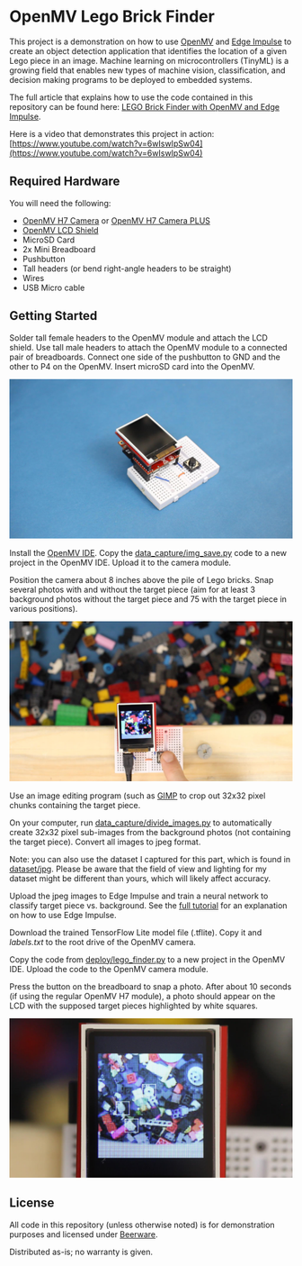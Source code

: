 OpenMV Lego Brick Finder
===

This project is a demonstration on how to use [OpenMV](https://openmv.io/) and [Edge Impulse](https://www.edgeimpulse.com/) to create an object detection application that identifies the location of a given Lego piece in an image. Machine learning on microcontrollers (TinyML) is a growing field that enables new types of machine vision, classification, and decision making programs to be deployed to embedded systems.

The full article that explains how to use the code contained in this repository can be found here: [LEGO Brick Finder with OpenMV and Edge Impulse](https://www.digikey.com/en/maker/projects/lego-brick-finder-with-openmv-and-edge-impulse/1411a4242d884158ae8f656d5b9b0d53).

Here is a video that demonstrates this project in action: [https://www.youtube.com/watch?v=6wIswIpSw04](https://www.youtube.com/watch?v=6wIswIpSw04)

Required Hardware
---

You will need the following:
 * [OpenMV H7 Camera](https://www.digikey.com/product-detail/en/sparkfun-electronics/SEN-15325/1568-SEN-15325-ND/10187089) or [OpenMV H7 Camera PLUS](https://www.digikey.com/product-detail/en/sparkfun-electronics/SEN-16989/1568-SEN-16989-ND/13148771)
 * [OpenMV LCD Shield](https://www.digikey.com/product-detail/en/sparkfun-electronics/LCD-16777/1568-LCD-16777-ND/12396904)
 * MicroSD Card
 * 2x Mini Breadboard
 * Pushbutton
 * Tall headers (or bend right-angle headers to be straight)
 * Wires
 * USB Micro cable

Getting Started
---------------

Solder tall female headers to the OpenMV module and attach the LCD shield. Use tall male headers to attach the OpenMV module to a connected pair of breadboards. Connect one side of the pushbutton to GND and the other to P4 on the OpenMV. Insert microSD card into the OpenMV.

![Hardware for OpenMV still frame camera](https://raw.githubusercontent.com/ShawnHymel/openmv-lego-brick-finder/master/images/openmv-still-camera.jpg)

Install the [OpenMV IDE](https://openmv.io/pages/download). Copy the [data_capture/img_save.py](https://github.com/ShawnHymel/openmv-lego-brick-finder/blob/master/data_capture/img_save.py) code to a new project in the OpenMV IDE. Upload it to the camera module.

Position the camera about 8 inches above the pile of Lego bricks. Snap several photos with and without the target piece (aim for at least 3 background photos without the target piece and 75 with the target piece in various positions).

![Taking a photo with OpenMV](https://raw.githubusercontent.com/ShawnHymel/openmv-lego-brick-finder/master/images/openmv-take-photo.jpg)

Use an image editing program (such as [GIMP](https://www.gimp.org/) to crop out 32x32 pixel chunks containing the target piece.

On your computer, run [data_capture/divide_images.py](https://github.com/ShawnHymel/openmv-lego-brick-finder/blob/master/data_capture/divide_images.py) to automatically create 32x32 pixel sub-images from the background photos (not containing the target piece). Convert all images to jpeg format. 

Note: you can also use the dataset I captured for this part, which is found in [dataset/jpg](https://github.com/ShawnHymel/openmv-lego-brick-finder/tree/master/dataset/jpg). Please be aware that the field of view and lighting for my dataset might be different than yours, which will likely affect accuracy.

Upload the jpeg images to Edge Impulse and train a neural network to classify target piece vs. background. See the [full tutorial](https://www.digikey.com/en/maker/projects/lego-brick-finder-with-openmv-and-edge-impulse/1411a4242d884158ae8f656d5b9b0d53) for an explanation on how to use Edge Impulse.

Download the trained TensorFlow Lite model file (.tflite). Copy it and *labels.txt* to the root drive of the OpenMV camera.

Copy the code from [deploy/lego_finder.py](https://github.com/ShawnHymel/openmv-lego-brick-finder/blob/master/deploy/lego_finder.py) to a new project in the OpenMV IDE. Upload the code to the OpenMV camera module.

Press the button on the breadboard to snap a photo. After about 10 seconds (if using the regular OpenMV H7 module), a photo should appear on the LCD with the supposed target pieces highlighted by white squares.

![Identifying target Lego pieces in a pile with OpenMV](https://raw.githubusercontent.com/ShawnHymel/openmv-lego-brick-finder/master/images/lego-brick-finder.jpg)

License
-------

All code in this repository (unless otherwise noted) is for demonstration purposes and licensed under [Beerware](https://en.wikipedia.org/wiki/Beerware).

Distributed as-is; no warranty is given.
